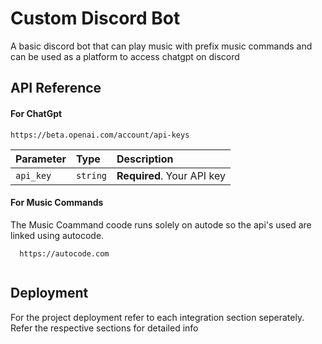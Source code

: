 
# Custom Discord Bot

A basic discord bot that can play music with prefix music commands and can be used as a platform to access chatgpt on discord



## API Reference

#### For ChatGpt

```http
https://beta.openai.com/account/api-keys
```

| Parameter | Type     | Description                |
| :-------- | :------- | :------------------------- |
| `api_key` | `string` | **Required**. Your API key |

#### For Music Commands
The Music Coammand coode runs solely on autode so the api's used are linked using autocode.
```http
  https://autocode.com
  
```





## Deployment

For the project deployment refer to each integration section seperately. Refer the respective sections for detailed info
